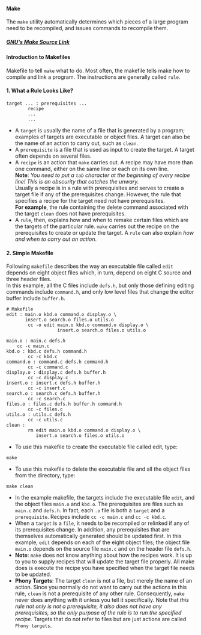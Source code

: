 #### Make
The `make` utility automatically determines which pieces of a large program need to be recompiled, and issues commands to recompile them.

##### [GNU's Make Source Link](https://www.gnu.org/software/make/manual/html_node/index.html "GNU's Make")

#### Introduction to Makefiles
Makefile to tell `make` what to do. Most often, the makefile tells make how to compile and link a program.
The instructions are generally called `rule`.

#### 1. What a Rule Looks Like?
```
target ... : prerequisites ...
        recipe
        ...
        ...
```
  * A `target` is usually the name of a file that is generated by a program; examples of targets are executable or object files. A target can also be the name of an action to carry out, such as `clean`.
  * A `prerequisite` is a file that is used as input to create the target. A target often depends on several files.
  * A `recipe` is an action that `make` carries out. A recipe may have more than one command, either on the same line or each on its own line. <br>
  **Note**: *You need to put a `tab` character at the beginning of every recipe line! This is an obscurity that catches the unwary.* <br>
  Usually a recipe is in a rule with prerequisites and serves to create a target file if any of the prerequisites change. However, the rule that specifies a recipe for the target need not have prerequisites. <br>
  **For example**, the rule containing the delete command associated with the target `clean` does not have prerequisites.
  * A `rule`, then, explains how and when to remake certain files which are the targets of the particular rule. `make` carries out the recipe on the prerequisites to create or update the target. A `rule` can also explain *how and when to carry out an action*.
  
#### 2. Simple Makefile
Following `makefile` describes the way an executable file called `edit` depends on eight object files which, in turn, depend on eight C source and three header files.<br>
In this example, all the C files include `defs.h`, but only those defining editing commands include `command.h`, and only low level files that change the editor buffer include `buffer.h`.
```
# Makefile
edit : main.o kbd.o command.o display.o \
       insert.o search.o files.o utils.o
        cc -o edit main.o kbd.o command.o display.o \
                   insert.o search.o files.o utils.o

main.o : main.c defs.h
    cc -c main.c
kbd.o : kbd.c defs.h command.h
        cc -c kbd.c
command.o : command.c defs.h command.h
        cc -c command.c
display.o : display.c defs.h buffer.h
        cc -c display.c
insert.o : insert.c defs.h buffer.h
        cc -c insert.c
search.o : search.c defs.h buffer.h
        cc -c search.c
files.o : files.c defs.h buffer.h command.h
        cc -c files.c
utils.o : utils.c defs.h
        cc -c utils.c
clean :
        rm edit main.o kbd.o command.o display.o \
           insert.o search.o files.o utils.o

```
  * To use this makefile to create the executable file called edit, type:
```
make
```
  * To use this makefile to delete the executable file and all the object files from the directory, type:
```
make clean
```
  * In the example makefile, the targets include the executable file `edit`, and the object files `main.o` and `kbd.o`. The prerequisites are files such as `main.c` and `defs.h`. In fact, each `.o` file is both a `target` and a `prerequisite`. Recipes include `cc -c main.c` and `cc -c kbd.c`.
  * When a `target` is a `file`, it needs to be recompiled or relinked if any of its prerequisites change. In addition, any prerequisites that are themselves automatically generated should be updated first. In this example, `edit` depends on each of the eight object files; the object file `main.o` depends on the source file `main.c` and on the header file `defs.h`.
  * **Note**: `make` does not know anything about how the recipes work. It is up to you to supply recipes that will update the target file properly. All make does is execute the recipe you have specified when the target file needs to be updated.
  * **Phony Targets**: The target `clean` is not a file, but merely the name of an action. Since you normally do not want to carry out the actions in this rule, `clean` is not a prerequisite of any other rule. Consequently, `make` never does anything with it unless you tell it specifically. Note that *this rule not only is not a prerequisite, it also does not have any prerequisites, so the only purpose of the rule is to run the specified recipe.* Targets that do not refer to files but are just actions are called `Phony targets`.

